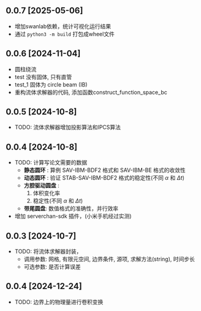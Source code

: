 0.0.7 [2025-05-06]
------
- 增加swanlab依赖，统计可视化运行结果
- 通过 `python3 -m build` 打包成wheel文件

0.0.6 [2024-11-04]
------
- 圆柱绕流
- test 没有固体, 只有直管
- test_1 固体为 circle beam (IB)
- 重构流体求解器的代码, 添加函数construct_function_space_bc

0.0.5 [2024-10-8]
------
- TODO: 流体求解器增加投影算法和IPCS算法

0.0.4 [2024-10-8]
------
- TODO: 计算写论文需要的数据
   - **静态圆环** : 算例 SAV-IBM-BDF2 格式和 SAV-IBM-BE 格式的收敛性
   - **动态圆环** : 验证 STAB-SAV-IBM-BDF2 格式的稳定性(不同 $\alpha$ 和 $\Delta t$)
   - **方腔驱动圆盘** : 
     1. 体积变化率
     2. 稳定性(不同 $\alpha$ 和 $\Delta t$)
   - **带尾圆盘**: 数值格式的准确性，并行效率
- 增加 serverchan-sdk 插件，(小米手机经过实测)

0.0.3 [2024-10-7]
------
- TODO: 将流体求解器封装，
   - 调用参数: 网格, 有限元空间, 边界条件, 源项, 求解方法(string), 时间步长
   - 可选参数: 是否计算误差



0.0.4 [2024-12-24]
------
- TODO: 边界上的物理量进行卷积变换
